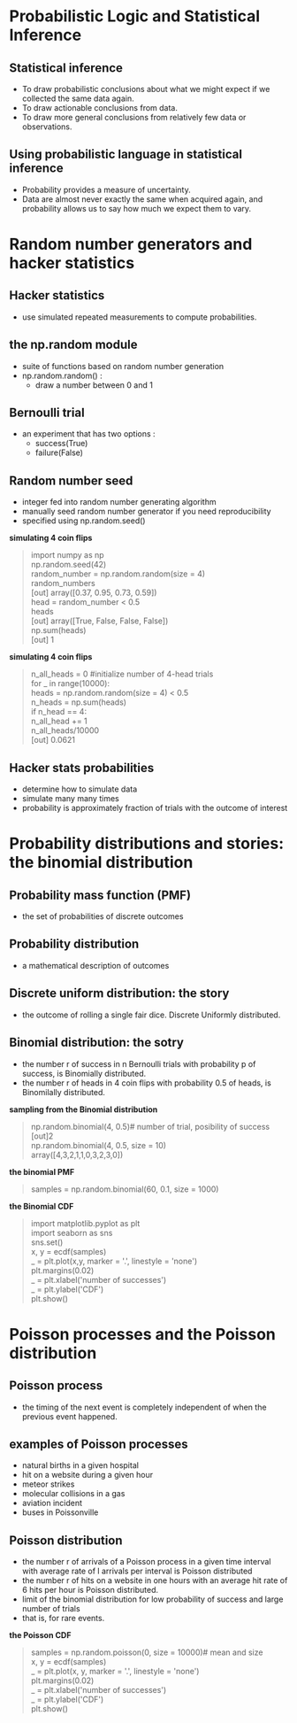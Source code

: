 # Probabilistic Logic and Statistical Inference
## Statistical inference
- To draw probabilistic conclusions about what we might expect if we collected the same data again.
- To draw actionable conclusions from data.
- To draw more general conclusions from relatively few data or observations.
## Using  probabilistic language in statistical inference
- Probability provides a measure of uncertainty.
- Data are almost never exactly the same when acquired again, and probability allows us to say how much we expect them to vary.

# Random number generators and hacker statistics
## Hacker statistics
- use simulated repeated measurements to compute probabilities.

## the np.random module
- suite of functions based on random number generation
- np.random.random() : 
  - draw a number between 0 and 1

## Bernoulli trial
- an experiment that has two options :
  - success(True)
  - failure(False)

## Random number seed
- integer fed into random number generating algorithm
- manually seed random number generator if you need reproducibility
- specified using np.random.seed()

__simulating 4 coin flips__
> import numpy as np  
> np.random.seed(42)  
> random_number = np.random.random(size = 4)  
> random_numbers  
> [out] array([0.37, 0.95, 0.73, 0.59])  
> head = random_number < 0.5  
> heads  
> [out] array([True, False, False, False])  
> np.sum(heads)  
> [out] 1

__simulating 4 coin flips__
> n_all_heads = 0 #initialize number of 4-head trials  
> for _ in range(10000):  
> heads = np.random.random(size = 4) < 0.5  
> n_heads = np.sum(heads)  
> if n_head == 4:  
> n_all_head += 1  
> n_all_heads/10000  
> [out] 0.0621

## Hacker stats probabilities  
- determine how to simulate data  
- simulate many many times  
- probability is approximately fraction of trials with the outcome of interest

# Probability distributions and stories: the binomial distribution
## Probability mass function (PMF)
- the set of probabilities of discrete outcomes

## Probability distribution
- a mathematical description of outcomes

## Discrete uniform distribution: the story
- the outcome of rolling a single fair dice. Discrete Uniformly distributed.

## Binomial distribution: the sotry
- the number r of success in n Bernoulli trials with probability p of success, is Binomially distributed.
- the number r of heads in 4 coin flips with probability 0.5 of heads, is Binomilally distributed.

__sampling from the Binomial distribution__
> np.random.binomial(4, 0.5)# number of trial, posibility of success  
> [out]2  
> np.random.binomial(4, 0.5, size = 10)  
> array([4,3,2,1,1,0,3,2,3,0])

__the binomial PMF__
> samples = np.random.binomial(60, 0.1, size = 1000)

__the Binomial CDF__
> import matplotlib.pyplot as plt  
> import seaborn as sns  
> sns.set()  
> x, y = ecdf(samples)  
> _ = plt.plot(x,y, marker = '.', linestyle = 'none')  
> plt.margins(0.02)  
> _ = plt.xlabel('number of successes')  
> _ = plt.ylabel('CDF')  
> plt.show()

# Poisson processes and the Poisson distribution
## Poisson process
- the timing of the next event is completely independent of when the previous event happened.

## examples of Poisson processes
- natural births in a given hospital
- hit on a website during a given hour
- meteor strikes
- molecular collisions in a gas
- aviation incident
- buses in Poissonville

## Poisson distribution
- the number r of arrivals of a Poisson process in a given time interval with average rate of l arrivals per interval is Poisson distributed
- the number r of hits on a website in one hours with an average hit rate of 6 hits per hour is Poisson distributed.
- limit of the binomial distribution for low probability of success and large number of trials
- that is, for rare events.

__the Poisson CDF__
> samples = np.random.poisson(0, size = 10000)# mean and size  
> x, y = ecdf(samples)  
> _ = plt.plot(x, y, marker = '.', linestyle = 'none')  
> plt.margins(0.02)  
> _ = plt.xlabel('number of successes')  
> _ = plt.ylabel('CDF')  
> plt.show()